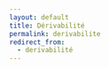 ```yaml
---
layout: default
title: Dérivabilité
permalink: derivabilite
redirect_from:
  - derivabilité
---
```

